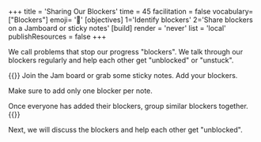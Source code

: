 +++
title = 'Sharing Our Blockers'
time = 45
facilitation = false
vocabulary=["Blockers"]
emoji= '🚧'
[objectives]
1='Identify blockers'
2='Share blockers on a Jamboard or sticky notes'
[build]
  render = 'never'
  list = 'local'
  publishResources = false
+++

We call problems that stop our progress "blockers". We talk through our blockers regularly and help each other get "unblocked" or "unstuck".

{{<note title="Sharing Our Blockers" type="activity">}}
Join the Jam board or grab some sticky notes. Add your blockers.

Make sure to add only one blocker per note.

Once everyone has added their blockers, group similar blockers together.
{{</note>}}

Next, we will discuss the blockers and help each other get "unblocked".
